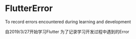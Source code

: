 # FlutterError
To record errors encountered during learning and development

自2019/3/27开始学习Flutter
为了记录学习开发过程中遇到的Error
